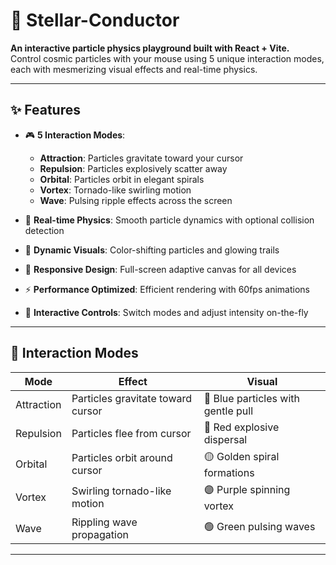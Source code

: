 # 🌌 Stellar-Conductor

**An interactive particle physics playground built with React + Vite.**  
Control cosmic particles with your mouse using 5 unique interaction modes, each with mesmerizing visual effects and real-time physics.

---

## ✨ Features

- 🎮 **5 Interaction Modes**:  
  - **Attraction**: Particles gravitate toward your cursor  
  - **Repulsion**: Particles explosively scatter away  
  - **Orbital**: Particles orbit in elegant spirals  
  - **Vortex**: Tornado-like swirling motion  
  - **Wave**: Pulsing ripple effects across the screen

- 🧠 **Real-time Physics**: Smooth particle dynamics with optional collision detection  
- 🎨 **Dynamic Visuals**: Color-shifting particles and glowing trails  
- 📱 **Responsive Design**: Full-screen adaptive canvas for all devices  
- ⚡ **Performance Optimized**: Efficient rendering with 60fps animations  
- 🧩 **Interactive Controls**: Switch modes and adjust intensity on-the-fly

---

## 🧪 Interaction Modes

| Mode      | Effect                         | Visual                                 |
|-----------|--------------------------------|----------------------------------------|
| Attraction | Particles gravitate toward cursor | 🔵 Blue particles with gentle pull |
| Repulsion | Particles flee from cursor     | 🔴 Red explosive dispersal             |
| Orbital   | Particles orbit around cursor  | 🟡 Golden spiral formations            |
| Vortex    | Swirling tornado-like motion   | 🟣 Purple spinning vortex              |
| Wave      | Rippling wave propagation      | 🟢 Green pulsing waves                 |

---

